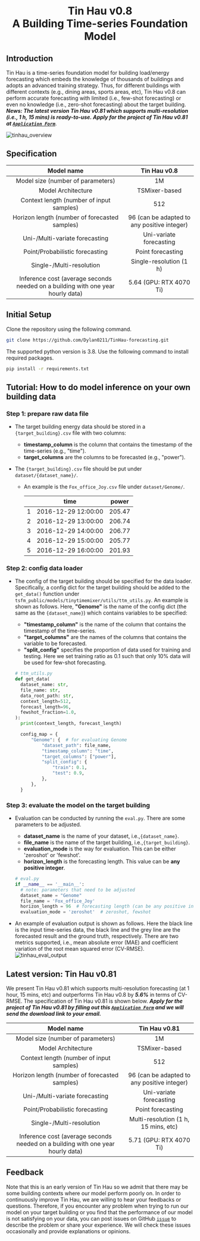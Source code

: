 <h1 align="center">
    Tin Hau v0.8<br>A Building Time-series Foundation Model
</h1>

## Introduction

Tin Hau is a time-series foundation model for building load/energy forecasting which embeds the knowledge of thousands of 
buildings and adopts an advanced training strategy.
Thus, for different buildings with different contexts (e.g., dining areas, sports areas, etc), Tin Hau v0.8 can perform accurate 
forecasting with limited (i.e., few-shot forecasting) or even no knowledge (i.e., zero-shot forecasting) about the target building.
_**News: The latest version Tin Hau v0.81 which supports multi-resolution (i.e., 1 h, 15 mins) is ready-to-use. Apply for the project
of Tin Hau v0.81 at [`Application Form`](https://forms.gle/2BCMR76fZAdb3rAx5)**_.

[//]: # (Developed based on Tiny Time Mixer from IBM, Tin Hau is a compact and lightweight model with only 1M parameters such that)
[//]: # (it can be run even on **CPU-only machines**.)

![tinhau_overview](tinhau_overview.png)

## Specification

|                                   Model name                                    |                Tin Hau v0.8                 |
|:-------------------------------------------------------------------------------:|:-------------------------------------------:|
|                        Model size (number of parameters)                        |                     1M                      |
|                               Model Architecture                                |                TSMixer-based                |
|                    Context length (number of input samples)                     |                     512                     |
|                  Horizon length (number of forecasted samples)                  | 96 (can be adapted to any positive integer) |
|                         Uni-/Multi-variate forecasting                          |           Uni-variate forecasting           |
|                         Point/Probabilistic forecasting                         |              Point forecasting              |
|                            Single-/Multi-resolution                             |           Single-resolution (1 h)           |
| Inference cost (average seconds needed on a building with one year hourly data) |           5.64 (GPU: RTX 4070 Ti)           |

## Initial Setup
Clone the repository using the following command.
```bash
git clone https://github.com/Dylan0211/TinHau-forecasting.git
```
The supported python version is 3.8. Use the following command to install required packages.
```bash
pip install -r requirements.txt
```

## Tutorial: How to do model inference on your own building data

### Step 1: prepare raw data file
- The target building energy data should be stored in a `{target_building}.csv` file with two columns:
    - **timestamp_column** is the column that contains the timestamp of the time-series (e.g., "time").
    - **target_columns** are the columns to be forecasted (e.g., "power").
    
- The `{target_building}.csv` file should be put under `dataset/{dataset_name}/`.
    - An example is the `Fox_office_Joy.csv` file under `dataset/Genome/`.

        |  | time | power |
        | :-----: | :----: | :----: |
        | 1 | 2016-12-29 12:00:00 | 205.47 |
        | 2 | 2016-12-29 13:00:00 | 206.74 |
        | 3 | 2016-12-29 14:00:00 | 206.77 |
        | 4 | 2016-12-29 15:00:00 | 205.77 |
        | 5 | 2016-12-29 16:00:00 | 201.93 |


### Step 2: config data loader
- The config of the target building should be specified for the data loader. Specifically, a config dict for the target 
building should be added to the `get_data()` function under `tsfm_public/models/tinytimemixer/utils/ttm_utils.py`. 
An example is shown as follows. Here, **"Genome"** is the name of the config dict (the same as the `{dataset_name}`) 
which contains variables to be specified:
    - **"timestamp_column"** is the name of the column that contains the timestamp of the time-series.
    - **"target_columns"** are the names of the columns that contains the variable to be forecasted.
    - **"split_config"** specifies the proportion of data used for training and testing. Here we set training ratio as 
  0.1 such that only 10% data will be used for few-shot forecasting.

  ```python
  # ttm_utils.py
  def get_data(
    dataset_name: str,
    file_name: str,
    data_root_path: str,
    context_length=512,
    forecast_length=96,
    fewshot_fraction=1.0,
  ):
    print(context_length, forecast_length)

    config_map = {
        "Genome": {  # for evaluating Genome
            "dataset_path": file_name,
            "timestamp_column": "time",
            "target_columns": ["power"],
            "split_config": {
                "train": 0.1,
                "test": 0.9,
            },
        },
    }
  ```

### Step 3: evaluate the model on the target building
- Evaluation can be conducted by running the `eval.py`. There are some parameters to be adjusted.
    - **dataset_name** is the name of your dataset, i.e.,`{dataset_name}`.
    - **file_name** is the name of the target building, i.e.,`{target_building}`.
    - **evaluation_mode** is the way for evaluation. This can be either 'zeroshot' or 'fewshot'.
    - **horizon_length** is the forecasting length. This value can be **any positive integer**.
  
  ```python
  # eval.py
  if __name__ == '__main__':
    # note: parameters that need to be adjusted
    dataset_name = "Genome"
    file_name = 'Fox_office_Joy'
    horizon_length = 96  # forecasting length (can be any positive integer)
    evaluation_mode = 'zeroshot'  # zeroshot, fewshot
  ```
- An example of evaluation output is shown as follows. Here the black line is the input time-series data, the black line
and the grey line are the forecasted result and the ground truth, respectively.
There are two metrics supported, i.e., mean absolute error 
(MAE) and coefficient variation of the root mean squared error (CV-RMSE).
![tinhau_eval_output](tinhau_eval_output.png)

## Latest version: Tin Hau v0.81
We present Tin Hau v0.81 which supports multi-resolution forecasting (at 1 hour, 15 mins, etc) and outperforms Tin Hau v0.8 by **_5.6%_**
in terms of CV-RMSE.
The specification of Tin Hau v0.81 is shown below.
**_Apply for the project of Tin Hau v0.81 by filling out this [`Application Form`](https://forms.gle/2BCMR76fZAdb3rAx5) and we will send 
the download link to your email._**

|                                   Model name                                    |                Tin Hau v0.81                |
|:-------------------------------------------------------------------------------:|:-------------------------------------------:|
|                        Model size (number of parameters)                        |                     1M                      |
|                               Model Architecture                                |                TSMixer-based                |
|                    Context length (number of input samples)                     |                     512                     |
|                  Horizon length (number of forecasted samples)                  | 96 (can be adapted to any positive integer) |
|                         Uni-/Multi-variate forecasting                          |           Uni-variate forecasting           |
|                         Point/Probabilistic forecasting                         |              Point forecasting              |
|                            Single-/Multi-resolution                             |    Multi-resolution (1 h, 15 mins, etc)     |
| Inference cost (average seconds needed on a building with one year hourly data) |           5.71 (GPU: RTX 4070 Ti)           |

## Feedback
Note that this is an early version of Tin Hau so we admit that there may be some building contexts where our
model perform poorly on.
In order to continuously improve Tin Hau, we are willing to hear your feedbacks or questions.
Therefore, if you encounter any problem when trying to run our model on your target building or you find that the performance of 
our model is not satisfying on your data, you can post issues on GitHub [`issue`](https://github.com/Dylan0211/TinHau-forecasting/issues) to describe the problem or share your experience.
We will check these issues occasionally and provide explanations or opinions.
  
